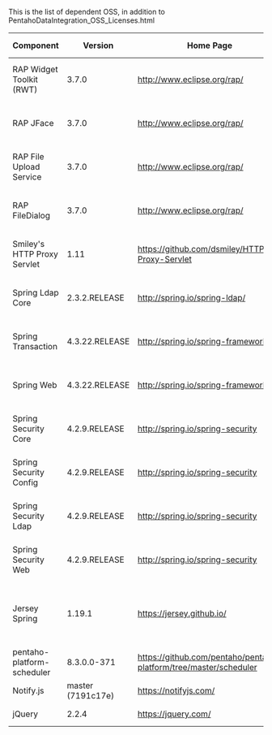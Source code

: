This is the list of dependent OSS, in addition to PentahoDataIntegration\_OSS\_Licenses.html

| Component | Version | Home Page | License In Effect |
|-----------|---------|-----------|-------------------|
| RAP Widget Toolkit (RWT)    | 3.7.0 | http://www.eclipse.org/rap/ | [Eclipse Public License - v 1.0](https://www.eclipse.org/legal/epl-v10.html) |
| RAP JFace                   | 3.7.0 | http://www.eclipse.org/rap/ | [Eclipse Public License - v 1.0](https://www.eclipse.org/legal/epl-v10.html) |
| RAP File Upload Service     | 3.7.0 | http://www.eclipse.org/rap/ | [Eclipse Public License - v 1.0](https://www.eclipse.org/legal/epl-v10.html) |
| RAP FileDialog              | 3.7.0 | http://www.eclipse.org/rap/ | [Eclipse Public License - v 1.0](https://www.eclipse.org/legal/epl-v10.html) |
| Smiley's HTTP Proxy Servlet | 1.11   | https://github.com/dsmiley/HTTP-Proxy-Servlet | [Apache License Version 2.0](https://www.apache.org/licenses/LICENSE-2.0) |
| Spring Ldap Core            | 2.3.2.RELEASE | http://spring.io/spring-ldap/ | [Apache License Version 2.0](https://www.apache.org/licenses/LICENSE-2.0) |
| Spring Transaction          | 4.3.22.RELEASE | http://spring.io/spring-framework | [Apache License Version 2.0](https://www.apache.org/licenses/LICENSE-2.0) |
| Spring Web                  | 4.3.22.RELEASE | http://spring.io/spring-framework | [Apache License Version 2.0](https://www.apache.org/licenses/LICENSE-2.0) |
| Spring Security Core        | 4.2.9.RELEASE | http://spring.io/spring-security | [Apache License Version 2.0](https://www.apache.org/licenses/LICENSE-2.0) |
| Spring Security Config      | 4.2.9.RELEASE | http://spring.io/spring-security | [Apache License Version 2.0](https://www.apache.org/licenses/LICENSE-2.0) |
| Spring Security Ldap        | 4.2.9.RELEASE | http://spring.io/spring-security | [Apache License Version 2.0](https://www.apache.org/licenses/LICENSE-2.0) |
| Spring Security Web         | 4.2.9.RELEASE | http://spring.io/spring-security | [Apache License Version 2.0](https://www.apache.org/licenses/LICENSE-2.0) |
| Jersey Spring               | 1.19.1 | https://jersey.github.io/ | [CDDL 1.1 and GPL 2.0 with Class-path Exception](https://github.com/jersey/jersey/blob/master/LICENSE.txt) |
| pentaho-platform-scheduler  | 8.3.0.0-371 | https://github.com/pentaho/pentaho-platform/tree/master/scheduler | [LGPL 2.1](https://www.gnu.org/licenses/old-licenses/lgpl-2.1.en.html) |
| Notify.js                   | master (7191c17e) | https://notifyjs.com/                         | [MIT License](https://opensource.org/licenses/MIT)                           |
| jQuery                      | 2.2.4             | https://jquery.com/                           | [MIT License](https://jquery.org/license/)                                   |
